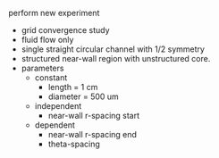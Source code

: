 perform new experiment
* grid convergence study
* fluid flow only
* single straight circular channel with 1/2 symmetry
* structured near-wall region with unstructured core.
* parameters
  * constant
    * length = 1 cm
    * diameter = 500 um
  * independent	
    * near-wall r-spacing start
  * dependent
    * near-wall r-spacing end
    * theta-spacing

